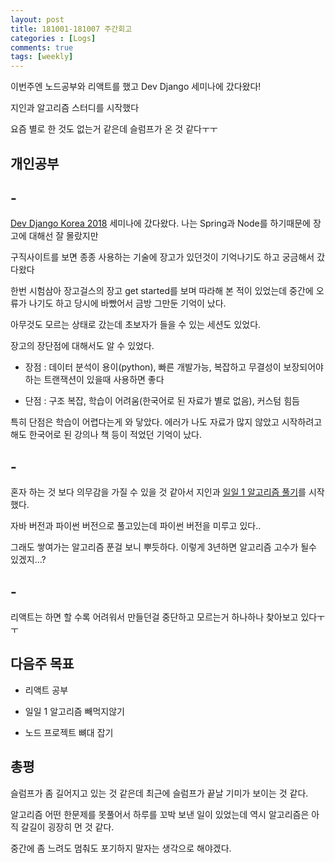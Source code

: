 ```yaml
---
layout: post
title: 181001-181007 주간회고
categories : [Logs]
comments: true
tags: [weekly]
---
```


이번주엔 노드공부와 리액트를 했고 Dev Django 세미나에 갔다왔다!

지인과 알고리즘 스터디를 시작했다

요즘 별로 한 것도 없는거 같은데 슬럼프가 온 것 같다ㅜㅜ


## 개인공부

## -

[Dev Django Korea 2018](https://festa.io/events/86) 세미나에 갔다왔다. 나는 Spring과 Node를 하기때문에 장고에 대해선 잘 몰랐지만

구직사이트를 보면 종종 사용하는 기술에 장고가 있던것이 기억나기도 하고 궁금해서 갔다왔다

한번 시험삼아 장고걸스의 장고 get started를 보며 따라해 본 적이 있었는데 중간에 오류가 나기도 하고 당시에 바빴어서 금방 그만둔 기억이 났다.

아무것도 모르는 상태로 갔는데 초보자가 들을 수 있는 세션도 있었다.

장고의 장단점에 대해서도 알 수 있었다.

* 장점 : 데이터 분석이 용이(python), 빠른 개발가능, 복잡하고 무결성이 보장되어야하는 트랜잭션이 있을때 사용하면 좋다 

* 단점 : 구조 복잡, 학습이 어려움(한국어로 된 자료가 별로 없음), 커스텀 힘듬

특히 단점은 학습이 어렵다는게 와 닿았다. 에러가 나도 자료가 많지 않았고 시작하려고 해도 한국어로 된 강의나 책 등이 적었던 기억이 났다.


## -

혼자 하는 것 보다 의무감을 가질 수 있을 것 같아서 지인과 [일일 1 알고리즘 풀기](https://github.com/sehajyang/TIL/tree/master/Algorithm/baekjoonStudy/daily)를 시작했다.

자바 버전과 파이썬 버전으로 풀고있는데 파이썬 버전을 미루고 있다..

그래도 쌓여가는 알고리즘 푼걸 보니 뿌듯하다. 이렇게 3년하면 알고리즘 고수가 될수 있겠지...?


## -

리액트는 하면 할 수록 어려워서 만들던걸 중단하고 모르는거 하나하나 찾아보고 있다ㅜㅜ 


## 다음주 목표

* 리액트 공부

* 일일 1 알고리즘 빼먹지않기

* 노드 프로젝트 뼈대 잡기


## 총평

슬럼프가 좀 길어지고 있는 것 같은데 최근에 슬럼프가 끝날 기미가 보이는 것 같다.

알고리즘 어떤 한문제를 못풀어서 하루를 꼬박 보낸 일이 있었는데 역시 알고리즘은 아직 갈길이 굉장히 먼 것 같다.

중간에 좀 느려도 멈춰도 포기하지 말자는 생각으로 해야겠다.

